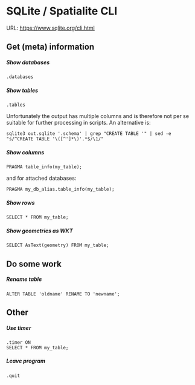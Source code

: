 # SQLite / Spatialite CLI

URL: https://www.sqlite.org/cli.html

## Get (meta) information

##### Show databases

    .databases

##### Show tables

    .tables

Unfortunately the output has multiple columns and is therefore not per se suitable for further processing in scripts. An alternative is:

    sqlite3 out.sqlite '.schema' | grep "CREATE TABLE '" | sed -e "s/^CREATE TABLE '\([^']*\)'.*$/\1/"

##### Show columns

    PRAGMA table_info(my_table);

and for attached databases:

    PRAGMA my_db_alias.table_info(my_table);

##### Show rows

    SELECT * FROM my_table;

##### Show geometries as WKT

    SELECT AsText(geometry) FROM my_table;

## Do some work

##### Rename table

    ALTER TABLE 'oldname' RENAME TO 'newname';

## Other

##### Use timer

    .timer ON
    SELECT * FROM my_table;

##### Leave program

    .quit
